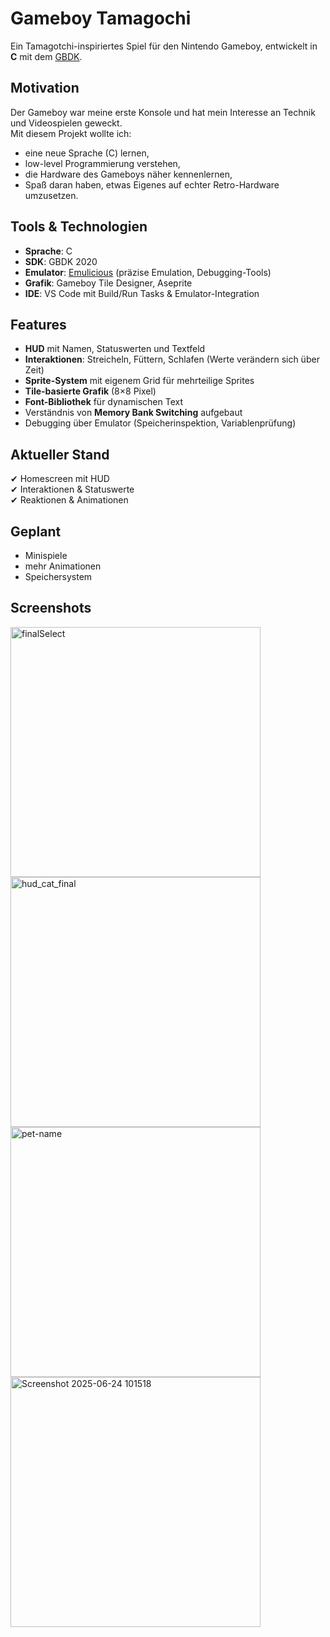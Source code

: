 # Gameboy Tamagochi

Ein Tamagotchi-inspiriertes Spiel für den Nintendo Gameboy, entwickelt in **C** mit dem [GBDK](https://github.com/gbdk-2020/gbdk-2020).

## Motivation
Der Gameboy war meine erste Konsole und hat mein Interesse an Technik und Videospielen geweckt.  
Mit diesem Projekt wollte ich:
- eine neue Sprache (C) lernen,
- low-level Programmierung verstehen,
- die Hardware des Gameboys näher kennenlernen,
- Spaß daran haben, etwas Eigenes auf echter Retro-Hardware umzusetzen.

## Tools & Technologien
- **Sprache**: C  
- **SDK**: GBDK 2020  
- **Emulator**: [Emulicious](https://emulicious.net/) (präzise Emulation, Debugging-Tools)  
- **Grafik**: Gameboy Tile Designer, Aseprite  
- **IDE**: VS Code mit Build/Run Tasks & Emulator-Integration  

## Features
- **HUD** mit Namen, Statuswerten und Textfeld  
- **Interaktionen**: Streicheln, Füttern, Schlafen (Werte verändern sich über Zeit)  
- **Sprite-System** mit eigenem Grid für mehrteilige Sprites  
- **Tile-basierte Grafik** (8×8 Pixel)  
- **Font-Bibliothek** für dynamischen Text  
- Verständnis von **Memory Bank Switching** aufgebaut  
- Debugging über Emulator (Speicherinspektion, Variablenprüfung)  

## Aktueller Stand
✔ Homescreen mit HUD  
✔ Interaktionen & Statuswerte  
✔ Reaktionen & Animationen  

## Geplant
- Minispiele  
- mehr Animationen  
- Speichersystem  

## Screenshots


<img width="400" height="400" alt="finalSelect" src="https://github.com/user-attachments/assets/18622429-c432-4458-b1e7-10eac6fc4622" />
<img width="400" height="400" alt="hud_cat_final" src="https://github.com/user-attachments/assets/823a5cb3-0db2-4b27-bfa3-6fe965fe47b1" />
<img width="400" height="400" alt="pet-name" src="https://github.com/user-attachments/assets/6d84b292-a282-49a2-af4d-a579f4251a9b" />
<img width="400" height="400" alt="Screenshot 2025-06-24 101518" src="https://github.com/user-attachments/assets/7d0592e7-24ff-4487-9c15-f8cf7a3f7222" />
